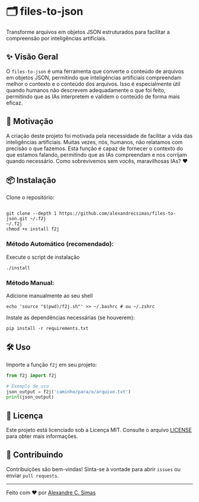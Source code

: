 # 🗂️ files-to-json

Transforme arquivos em objetos JSON estruturados para facilitar a compreensão por inteligências artificiais.

## ✨ Visão Geral

O `files-to-json` é uma ferramenta que converte o conteúdo de arquivos em objetos JSON, permitindo que inteligências artificiais compreendam melhor o contexto e o conteúdo dos arquivos. Isso é especialmente útil quando humanos não descrevem adequadamente o que foi feito, permitindo que as IAs interpretem e validem o conteúdo de forma mais eficaz.

## 🚀 Motivação

A criação deste projeto foi motivada pela necessidade de facilitar a vida das inteligências artificiais. Muitas vezes, nós, humanos, não relatamos com precisão o que fazemos. Esta função é capaz de fornecer o contexto do que estamos falando, permitindo que as IAs compreendam e nos corrijam quando necessário. Como sobrevivemos sem vocês, maravilhosas IAs? ❤️

## 📦 Instalação

Clone o repositório:

```shell

git clone --depth 1 https://github.com/alexandrecsimas/files-to-json.git ~/.f2j
~/.f2j
chmod +x install f2j
````

### Método Automático (recomendado):

 Execute o script de instalação

```shell
./install
```

### Método Manual:

Adicione manualmente ao seu shell

```shell
echo 'source "$(pwd)/f2j.sh"' >> ~/.bashrc # ou ~/.zshrc
```

Instale as dependências necessárias (se houverem):

```shell
pip install -r requirements.txt
```

## 🛠️ Uso

Importe a função `f2j` em seu projeto:

```python
from f2j import f2j

# Exemplo de uso
json_output = f2j('caminho/para/o/arquivo.txt')
print(json_output)
```

## 📄 Licença

Este projeto está licenciado sob a Licença MIT. Consulte o arquivo [LICENSE](docs/LICENSE) para obter mais informações.

## 🙌 Contribuindo

Contribuições são bem-vindas! Sinta-se à vontade para abrir `issues` ou enviar `pull requests`.

---

Feito com ❤️ por [Alexandre C. Simas](https://github.com/alexandrecsimas)
